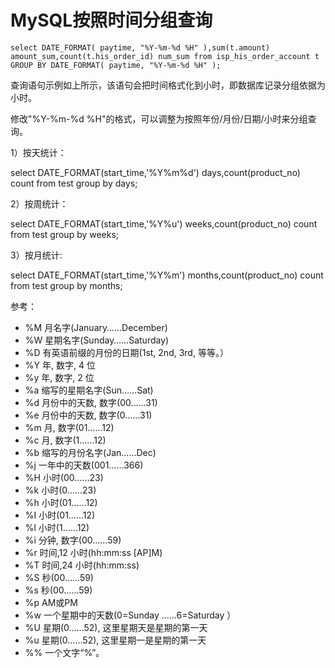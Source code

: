 # MySQL按照时间分组查询

```mysql
select DATE_FORMAT( paytime, "%Y-%m-%d %H" ),sum(t.amount) amount_sum,count(t.his_order_id) num_sum from isp_his_order_account t GROUP BY DATE_FORMAT( paytime, "%Y-%m-%d %H" );
```

查询语句示例如上所示，该语句会把时间格式化到小时，即数据库记录分组依据为小时。

修改"%Y-%m-%d %H"的格式，可以调整为按照年份/月份/日期/小时来分组查询。

1）按天统计：

select DATE_FORMAT(start_time,'%Y%m%d') days,count(product_no) count from test group by days; 

2）按周统计：

select DATE_FORMAT(start_time,'%Y%u') weeks,count(product_no) count from test group by weeks; 

3）按月统计:

select DATE_FORMAT(start_time,'%Y%m') months,count(product_no) count from test group by months; 



参考：

- %M 月名字(January……December)
- %W 星期名字(Sunday……Saturday)
- %D 有英语前缀的月份的日期(1st, 2nd, 3rd, 等等。）
- %Y 年, 数字, 4 位
- %y 年, 数字, 2 位
- %a 缩写的星期名字(Sun……Sat)
- %d 月份中的天数, 数字(00……31)
- %e 月份中的天数, 数字(0……31)
- %m 月, 数字(01……12)
- %c 月, 数字(1……12)
- %b 缩写的月份名字(Jan……Dec)
- %j 一年中的天数(001……366)
- %H 小时(00……23)
- %k 小时(0……23)
- %h 小时(01……12)
- %I 小时(01……12)
- %l 小时(1……12)
- %i 分钟, 数字(00……59)
- %r 时间,12 小时(hh:mm:ss [AP]M)
- %T 时间,24 小时(hh:mm:ss)
- %S 秒(00……59)
- %s 秒(00……59)
- %p AM或PM
- %w 一个星期中的天数(0=Sunday ……6=Saturday ）
- %U 星期(0……52), 这里星期天是星期的第一天
- %u 星期(0……52), 这里星期一是星期的第一天
- %% 一个文字“%”。